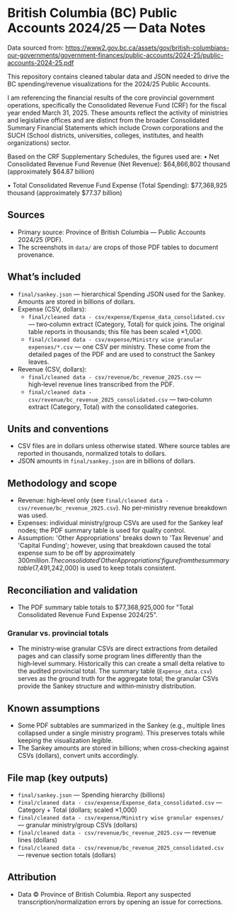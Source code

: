 # British Columbia (BC) Public Accounts 2024/25 — Data Notes

Data sourced from: https://www2.gov.bc.ca/assets/gov/british-columbians-our-governments/government-finances/public-accounts/2024-25/public-accounts-2024-25.pdf

This repository contains cleaned tabular data and JSON needed to drive the BC spending/revenue visualizations for the 2024/25 Public Accounts.

I am referencing the financial results of the core provincial government operations, specifically the Consolidated Revenue Fund (CRF) for the fiscal year ended March 31, 2025. These amounts reflect the activity of ministries and legislative offices and are distinct from the broader Consolidated Summary Financial Statements which include Crown corporations and the SUCH (School districts, universities, colleges, institutes, and health organizations) sector.

Based on the CRF Supplementary Schedules, the figures used are:
• Net Consolidated Revenue Fund Revenue (Net Revenue): $64,866,802 thousand (approximately $64.87 billion)

• Total Consolidated Revenue Fund Expense (Total Spending): $77,368,925 thousand (approximately $77.37 billion)

## Sources
- Primary source: Province of British Columbia — Public Accounts 2024/25 (PDF).
- The screenshots in `data/` are crops of those PDF tables to document provenance.

## What’s included
- `final/sankey.json` — hierarchical Spending JSON used for the Sankey. Amounts are stored in billions of dollars.
- Expense (CSV, dollars):
  - `final/cleaned data - csv/expense/Expense_data_consolidated.csv` — two‑column extract (Category, Total) for quick joins. The original table reports in thousands; this file has been scaled ×1,000.
  - `final/cleaned data - csv/expense/Ministry wise granular expenses/*.csv` — one CSV per ministry. These come from the detailed pages of the PDF and are used to construct the Sankey leaves.
- Revenue (CSV, dollars):
  - `final/cleaned data - csv/revenue/bc_revenue_2025.csv` — high‑level revenue lines transcribed from the PDF.
  - `final/cleaned data - csv/revenue/bc_revenue_2025_consolidated.csv` — two‑column extract (Category, Total) with the consolidated categories.

## Units and conventions
- CSV files are in dollars unless otherwise stated. Where source tables are reported in thousands, normalized totals to dollars.
- JSON amounts in `final/sankey.json` are in billions of dollars.

## Methodology and scope
- Revenue: high‑level only (see `final/cleaned data - csv/revenue/bc_revenue_2025.csv`). No per‑ministry revenue breakdown was used.
- Expenses: individual ministry/group CSVs are used for the Sankey leaf nodes; the PDF summary table is used for quality control.
- Assumption: 'Other Appropriations' breaks down to 'Tax Revenue' and 'Capital Funding'; however, using that breakdown caused the total expense sum to be off by approximately $300 million. The consolidated 'Other Appropriations' figure from the summary table ($7,491,242,000) is used to keep totals consistent.

## Reconciliation and validation
- The PDF summary table totals to $77,368,925,000 for "Total Consolidated Revenue Fund Expense 2024/25".

### Granular vs. provincial totals
- The ministry‑wise granular CSVs are direct extractions from detailed pages and can classify some program lines differently than the high‑level summary. Historically this can create a small delta relative to the audited provincial total. The summary table (`Expense_data.csv`) serves as the ground truth for the aggregate total; the granular CSVs provide the Sankey structure and within‑ministry distribution.

## Known assumptions
- Some PDF subtables are summarized in the Sankey (e.g., multiple lines collapsed under a single ministry program). This preserves totals while keeping the visualization legible.
- The Sankey amounts are stored in billions; when cross‑checking against CSVs (dollars), convert units accordingly.

## File map (key outputs)
- `final/sankey.json` — Spending hierarchy (billions)
- `final/cleaned data - csv/expense/Expense_data_consolidated.csv` — Category + Total (dollars; scaled ×1,000)
- `final/cleaned data - csv/expense/Ministry wise granular expenses/` — granular ministry/group CSVs (dollars)
- `final/cleaned data - csv/revenue/bc_revenue_2025.csv` — revenue lines (dollars)
- `final/cleaned data - csv/revenue/bc_revenue_2025_consolidated.csv` — revenue section totals (dollars)

## Attribution
- Data © Province of British Columbia. Report any suspected transcription/normalization errors by opening an issue for corrections.
